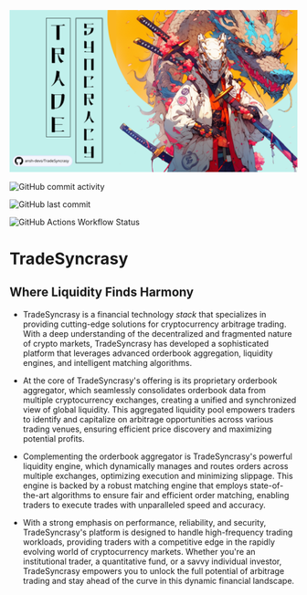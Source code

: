 

![_Thumbnail_](https://raw.githubusercontent.com/ansh-devs/TradeSyncrasy/main/assets/thumbnail.png)

![GitHub commit activity](https://img.shields.io/github/commit-activity/t/ansh-devs/TradeSyncrasy?style=for-the-badge&labelColor=%23000000&color=%23C1F0EC)

![GitHub last commit](https://img.shields.io/github/last-commit/ansh-devs/TradeSyncrasy?style=for-the-badge&labelColor=%23000000&color=%23C1F0EC)

![GitHub Actions Workflow Status](https://img.shields.io/github/actions/workflow/status/ansh-devs/TradeSyncrasy/ci.yml?branch=main&event=push&style=for-the-badge&labelColor=%23000000&color=%23C1F0EC)
# **TradeSyncrasy**
## **Where Liquidity Finds Harmony**
* TradeSyncrasy is a financial technology *stack* that specializes in providing cutting-edge solutions for cryptocurrency arbitrage trading. With a deep understanding of the decentralized and fragmented nature of crypto markets, TradeSyncrasy has developed a sophisticated platform that leverages advanced orderbook aggregation, liquidity engines, and intelligent matching algorithms.

* At the core of TradeSyncrasy's offering is its proprietary orderbook aggregator, which seamlessly consolidates orderbook data from multiple cryptocurrency exchanges, creating a unified and synchronized view of global liquidity. This aggregated liquidity pool empowers traders to identify and capitalize on arbitrage opportunities across various trading venues, ensuring efficient price discovery and maximizing potential profits.

* Complementing the orderbook aggregator is TradeSyncrasy's powerful liquidity engine, which dynamically manages and routes orders across multiple exchanges, optimizing execution and minimizing slippage. This engine is backed by a robust matching engine that employs state-of-the-art algorithms to ensure fair and efficient order matching, enabling traders to execute trades with unparalleled speed and accuracy.

* With a strong emphasis on performance, reliability, and security, TradeSyncrasy's platform is designed to handle high-frequency trading workloads, providing traders with a competitive edge in the rapidly evolving world of cryptocurrency markets. Whether you're an institutional trader, a quantitative fund, or a savvy individual investor, TradeSyncrasy empowers you to unlock the full potential of arbitrage trading and stay ahead of the curve in this dynamic financial landscape.